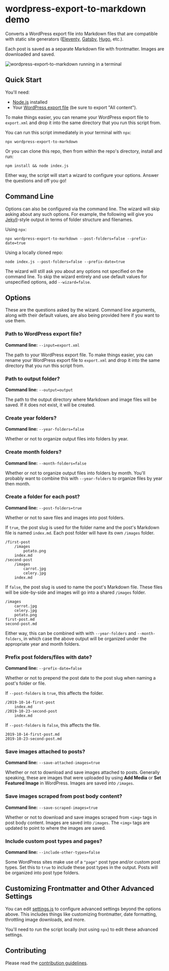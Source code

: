 # wordpress-export-to-markdown demo

Converts a WordPress export file into Markdown files that are compatible with static site generators ([Eleventy](https://www.11ty.dev/), [Gatsby](https://www.gatsbyjs.com/), [Hugo](https://gohugo.io/), etc.).

Each post is saved as a separate Markdown file with frontmatter. Images are downloaded and saved.

![wordpress-export-to-markdown running in a terminal](https://user-images.githubusercontent.com/1245573/72686026-3aa04280-3abe-11ea-92c1-d756a24657dd.gif)

## Quick Start

You'll need:
- [Node.js](https://nodejs.org/) installed
- Your [WordPress export file](https://wordpress.org/support/article/tools-export-screen/) (be sure to export "All content").

To make things easier, you can rename your WordPress export file to `export.xml` and drop it into the same directory that you run this script from.

You can run this script immediately in your terminal with `npx`:

```
npx wordpress-export-to-markdown
```

Or you can clone this repo, then from within the repo's directory, install and run:

```
npm install && node index.js
```

Either way, the script will start a wizard to configure your options. Answer the questions and off you go!

## Command Line

Options can also be configured via the command line. The wizard will skip asking about any such options. For example, the following will give you [Jekyll](https://jekyllrb.com/)-style output in terms of folder structure and filenames.

Using `npx`:

```
npx wordpress-export-to-markdown --post-folders=false --prefix-date=true
```

Using a locally cloned repo:

```
node index.js --post-folders=false --prefix-date=true
```

The wizard will still ask you about any options not specified on the command line. To skip the wizard entirely and use default values for unspecified options, add `--wizard=false`.

## Options

These are the questions asked by the wizard. Command line arguments, along with their default values, are also being provided here if you want to use them.

### Path to WordPress export file?

**Command line:** `--input=export.xml`

The path to your WordPress export file. To make things easier, you can rename your WordPress export file to `export.xml` and drop it into the same directory that you run this script from.

### Path to output folder?

**Command line:** `--output=output`

The path to the output directory where Markdown and image files will be saved. If it does not exist, it will be created.

### Create year folders?

**Command line:** `--year-folders=false`

Whether or not to organize output files into folders by year.

### Create month folders?

**Command line:** `--month-folders=false`

Whether or not to organize output files into folders by month. You'll probably want to combine this with `--year-folders` to organize files by year then month.

### Create a folder for each post?

**Command line:** `--post-folders=true`

Whether or not to save files and images into post folders.

If `true`, the post slug is used for the folder name and the post's Markdown file is named `index.md`. Each post folder will have its own `/images` folder.

    /first-post
        /images
            potato.png
        index.md
    /second-post
        /images
            carrot.jpg
            celery.jpg
        index.md

If `false`, the post slug is used to name the post's Markdown file. These files will be side-by-side and images will go into a shared `/images` folder.

    /images
        carrot.jpg
        celery.jpg
        potato.png
    first-post.md
    second-post.md

Either way, this can be combined with with `--year-folders` and `--month-folders`, in which case the above output will be organized under the appropriate year and month folders.

### Prefix post folders/files with date?

**Command line:** `--prefix-date=false`

Whether or not to prepend the post date to the post slug when naming a post's folder or file.

If `--post-folders` is `true`, this affects the folder.

    /2019-10-14-first-post
        index.md
    /2019-10-23-second-post
        index.md

If `--post-folders` is `false`, this affects the file.

    2019-10-14-first-post.md
    2019-10-23-second-post.md

### Save images attached to posts?

**Command line:** `--save-attached-images=true`

Whether or not to download and save images attached to posts. Generally speaking, these are images that were uploaded by using **Add Media** or **Set Featured Image** in WordPress. Images are saved into `/images`.

### Save images scraped from post body content?

**Command line:** `--save-scraped-images=true`

Whether or not to download and save images scraped from `<img>` tags in post body content. Images are saved into `/images`. The `<img>` tags are updated to point to where the images are saved.

### Include custom post types and pages?

**Command line:** `--include-other-types=false`

Some WordPress sites make use of a `"page"` post type and/or custom post types. Set this to `true` to include these post types in the output. Posts will be organized into post type folders.

## Customizing Frontmatter and Other Advanced Settings

You can edit [settings.js](https://github.com/lonekorean/wordpress-export-to-markdown/blob/master/src/settings.js) to configure advanced settings beyond the options above. This includes things like customizing frontmatter, date formatting, throttling image downloads, and more.

You'll need to run the script locally (not using `npx`) to edit these advanced settings.

## Contributing

Please read the [contribution guidelines](https://github.com/lonekorean/wordpress-export-to-markdown/blob/master/CONTRIBUTING.md).
